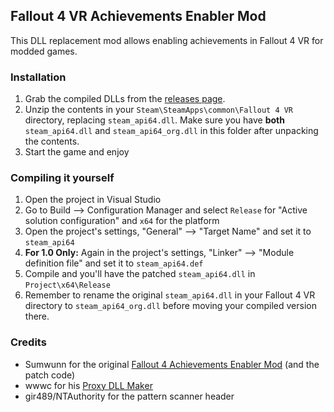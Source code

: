 **Fallout 4 VR Achievements Enabler Mod**
-------------------------------------

This DLL replacement mod allows enabling achievements in Fallout 4 VR for modded games.

### **Installation**

 1. Grab the compiled DLLs from the [releases page](https://github.com/napalm00/FO4VRAchievementsEnabler/releases).
 2. Unzip the contents in your `Steam\SteamApps\common\Fallout 4 VR` directory, replacing `steam_api64.dll`. Make sure you have **both** `steam_api64.dll` and `steam_api64_org.dll` in this folder after unpacking the contents.
 3. Start the game and enjoy


### **Compiling it yourself**

 1. Open the project in Visual Studio
 2. Go to Build --> Configuration Manager and select `Release` for "Active solution configuration" and `x64` for the platform
 3. Open the project's settings, "General" --> "Target Name" and set it to `steam_api64`
 4. **For 1.0 Only:** Again in the project's settings, "Linker" --> "Module definition file" and set it to `steam_api64.def`
 5. Compile and you'll have the patched `steam_api64.dll` in `Project\x64\Release`
 6. Remember to rename the original `steam_api64.dll` in your Fallout 4 VR directory to `steam_api64_org.dll` before moving your compiled version there.
 
 
### **Credits**

 - Sumwunn for the original [Fallout 4 Achievements Enabler Mod](https://github.com/Sumwunn/AchievementsModsEnabler) (and the patch code)
 - wwwc for his [Proxy DLL Maker](https://github.com/zeroKilo/ProxyDllMaker)
 - gir489/NTAuthority for the pattern scanner header
